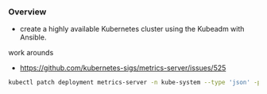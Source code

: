 ### Overview

- create a highly available Kubernetes cluster using the Kubeadm with Ansible. 



work arounds

- https://github.com/kubernetes-sigs/metrics-server/issues/525


```bash
kubectl patch deployment metrics-server -n kube-system --type 'json' -p '[{"op": "add", "path": "/spec/template/spec/containers/0/args/-", "value": "--kubelet-insecure-tls"}]'
```